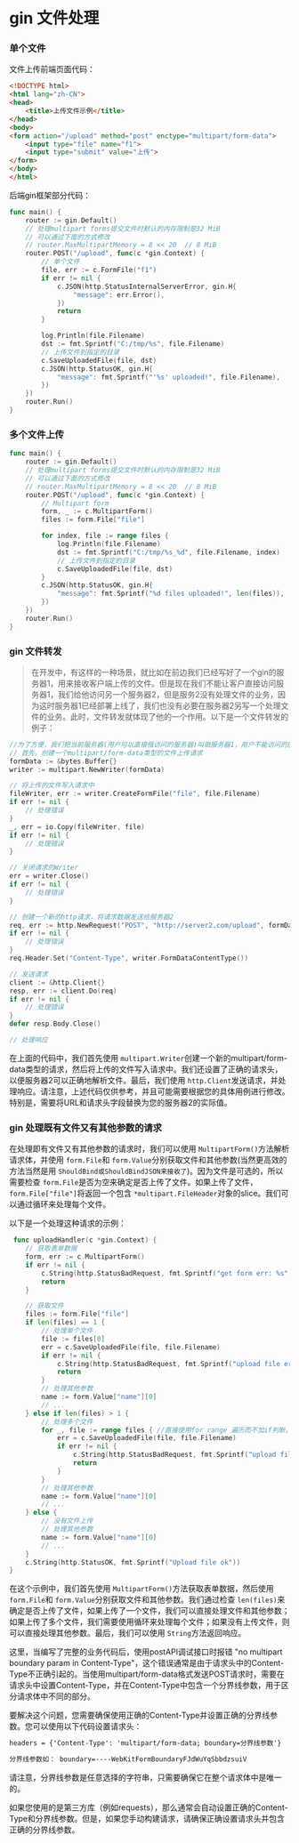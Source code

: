 # gin 文件处理

### 单个文件

文件上传前端页面代码：

```html
<!DOCTYPE html>
<html lang="zh-CN">
<head>
    <title>上传文件示例</title>
</head>
<body>
<form action="/upload" method="post" enctype="multipart/form-data">
    <input type="file" name="f1">
    <input type="submit" value="上传">
</form>
</body>
</html>
```

后端gin框架部分代码：

```go
func main() {
	router := gin.Default()
	// 处理multipart forms提交文件时默认的内存限制是32 MiB
	// 可以通过下面的方式修改
	// router.MaxMultipartMemory = 8 << 20  // 8 MiB
	router.POST("/upload", func(c *gin.Context) {
		// 单个文件
		file, err := c.FormFile("f1")
		if err != nil {
			c.JSON(http.StatusInternalServerError, gin.H{
				"message": err.Error(),
			})
			return
		}

		log.Println(file.Filename)
		dst := fmt.Sprintf("C:/tmp/%s", file.Filename)
		// 上传文件到指定的目录
		c.SaveUploadedFile(file, dst)
		c.JSON(http.StatusOK, gin.H{
			"message": fmt.Sprintf("'%s' uploaded!", file.Filename),
		})
	})
	router.Run()
}
```

### 多个文件上传

```go
func main() {
	router := gin.Default()
	// 处理multipart forms提交文件时默认的内存限制是32 MiB
	// 可以通过下面的方式修改
	// router.MaxMultipartMemory = 8 << 20  // 8 MiB
	router.POST("/upload", func(c *gin.Context) {
		// Multipart form
		form, _ := c.MultipartForm()
		files := form.File["file"]

		for index, file := range files {
			log.Println(file.Filename)
			dst := fmt.Sprintf("C:/tmp/%s_%d", file.Filename, index)
			// 上传文件到指定的目录
			c.SaveUploadedFile(file, dst)
		}
		c.JSON(http.StatusOK, gin.H{
			"message": fmt.Sprintf("%d files uploaded!", len(files)),
		})
	})
	router.Run()
}
```

### gin 文件转发

> 在开发中，有这样的一种场景，就比如在前边我们已经写好了一个gin的服务器1，用来接收客户端上传的文件。但是现在我们不能让客户直接访问服务器1，我们给他访问另一个服务器2，但是服务2没有处理文件的业务，因为这时服务器1已经部署上线了，我们也没有必要在服务器2另写一个处理文件的业务。此时，文件转发就体现了他的一个作用。以下是一个文件转发的例子：

```go
//为了方便，我们把当前服务器(用户可以直接俄访问的服务器)叫做服务器1，用户不能访问的服务器叫做服务器2.其中服务器2使用的是gin的`FormFile`函数接收文件：
// 首先，创建一个multipart/form-data类型的文件上传请求
formData := &bytes.Buffer{}
writer := multipart.NewWriter(formData)

// 将上传的文件写入请求中
fileWriter, err := writer.CreateFormFile("file", file.Filename)
if err != nil {
    // 处理错误
}
_, err = io.Copy(fileWriter, file)
if err != nil {
    // 处理错误
}

// 关闭请求的Writer
err = writer.Close()
if err != nil {
    // 处理错误
}

// 创建一个新的http请求，将请求数据发送给服务器2
req, err := http.NewRequest("POST", "http://server2.com/upload", formData)
if err != nil {
    // 处理错误
}
req.Header.Set("Content-Type", writer.FormDataContentType())

// 发送请求
client := &http.Client{}
resp, err := client.Do(req)
if err != nil {
    // 处理错误
}
defer resp.Body.Close()

// 处理响应
```

在上面的代码中，我们首先使用 `multipart.Writer`创建一个新的multipart/form-data类型的请求，然后将上传的文件写入请求中。我们还设置了正确的请求头，以便服务器2可以正确地解析文件。最后，我们使用 `http.Client`发送请求，并处理响应。请注意，上述代码仅供参考，并且可能需要根据您的具体用例进行修改。特别是，需要将URL和请求头字段替换为您的服务器2的实际值。

### gin 处理既有文件又有其他参数的请求

在处理即有文件又有其他参数的请求时，我们可以使用 `MultipartForm()`方法解析请求体，并使用 `form.File`和 `form.Value`分别获取文件和其他参数(当然更高效的方法当然是用 `ShouldBind或ShouldBindJSON来接收了`)。因为文件是可选的，所以需要检查 `form.File`是否为空来确定是否上传了文件。如果上传了文件，`form.File["file"]`将返回一个包含 `*multipart.FileHeader`对象的slice。我们可以通过循环来处理每个文件。

以下是一个处理这种请求的示例：

```go
 func uploadHandler(c *gin.Context) {
    // 获取表单数据
    form, err := c.MultipartForm()
    if err != nil {
        c.String(http.StatusBadRequest, fmt.Sprintf("get form err: %s", err.Error()))
        return
    }

    // 获取文件
    files := form.File["file"]
    if len(files) == 1 {
        // 处理单个文件
        file := files[0]
        err = c.SaveUploadedFile(file, file.Filename)
        if err != nil {
            c.String(http.StatusBadRequest, fmt.Sprintf("upload file err: %s", err.Error()))
            return
        }
        // 处理其他参数
        name := form.Value["name"][0]
        // ...
    } else if len(files) > 1 {
        // 处理多个文件
        for _, file := range files { //直接使用for range 遍历而不加if判断，好像不太行，会报错，一时找不出原因，就这样嵌套一层写了。
            err = c.SaveUploadedFile(file, file.Filename)
            if err != nil {
                c.String(http.StatusBadRequest, fmt.Sprintf("upload file err: %s", err.Error()))
                return
            }
        }
        // 处理其他参数
        name := form.Value["name"][0]
        // ...
    } else {
        // 没有文件上传
        // 处理其他参数
        name := form.Value["name"][0]
        // ...
    }
    c.String(http.StatusOK, fmt.Sprintf("Upload file ok"))
}
```

在这个示例中，我们首先使用 `MultipartForm()`方法获取表单数据，然后使用 `form.File`和 `form.Value`分别获取文件和其他参数。我们通过检查 `len(files)`来确定是否上传了文件，如果上传了一个文件，我们可以直接处理文件和其他参数；如果上传了多个文件，我们需要使用循环来处理每个文件；如果没有上传文件，则可以直接处理其他参数。最后，我们可以使用 `String`方法返回响应。

这里，当编写了完整的业务代码后，使用postAPI调试接口时报错 "no multipart boundary param in Content-Type"，这个错误通常是由于请求头中的Content-Type不正确引起的。当使用multipart/form-data格式发送POST请求时，需要在请求头中设置Content-Type，并在Content-Type中包含一个分界线参数，用于区分请求体中不同的部分。

要解决这个问题，您需要确保使用正确的Content-Type并设置正确的分界线参数。您可以使用以下代码设置请求头：

```html
headers = {'Content-Type': 'multipart/form-data; boundary=分界线参数'}

分界线参数如： boundary=----WebKitFormBoundaryFJdWuYqSbbdzsuiV
```

请注意，分界线参数是任意选择的字符串，只需要确保它在整个请求体中是唯一的。

如果您使用的是第三方库（例如requests），那么通常会自动设置正确的Content-Type和分界线参数。但是，如果您手动构建请求，请确保正确设置请求头并包含正确的分界线参数。
